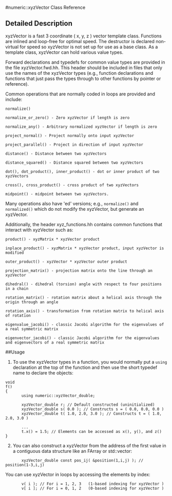 #numeric::xyzVector Class Reference

Detailed Description
--------------------

xyzVector is a fast 3 coordinate ( x, y, z ) vector template class. Functions are inlined and loop-free for optimal speed. The destructor is declared non-virtual for speed so xyzVector is not set up for use as a base class. As a template class, xyzVector can hold various value types.

Forward declarations and typedefs for common value types are provided in the file xyzVector.fwd.hh. This header should be included in files that only use the names of the xyzVector types (e.g., function declarations and functions that just pass the types through to other functions by pointer or reference).

Common operations that are normally coded in loops are provided and include:
```
normalize()

normalize_or_zero() - Zero xyzVector if length is zero

normalize_any() - Arbitrary normalized xyzVector if length is zero

project_normal() - Project normally onto input xyzVector

project_parallel() - Project in direction of input xyzVector

distance() - Distance between two xyzVectors

distance_squared() - Distance squared between two xyzVectors

dot(), dot_product(), inner_product() - dot or inner product of two xyzVectors

cross(), cross_product() - cross product of two xyzVectors

midpoint() - midpoint between two xyzVectors.
```

Many operations also have 'ed' versions; e.g., `normalize()` and `normalized()` which do not modify the xyzVector, but generate an xyzVector.

Additionally, the header xyz\_functions.hh contains common functions that interact with xyzVector such as:

```
product() - xyzMatrix * xyzVector product

inplace_product() - xyzMatrix * xyzVector product, input xyzVector is modified

outer_product() - xyzVector * xyzVector outer product

projection_matrix() - projection matrix onto the line through an xyzVector

dihedral() - dihedral (torsion) angle with respect to four positions in a chain

rotation_matrix() - rotation matrix about a helical axis through the origin through an angle

rotation_axis() - transformation from rotation matrix to helical axis of rotation

eigenvalue_jacobi() - classic Jacobi algorithm for the eigenvalues of a real symmetric matrix

eigenvector_jacobi() - classic Jacobi algorithm for the eigenvalues and eigenvectors of a real symmetric matrix
```

##Usage

1.  To use the xyzVector types in a function, you would normally put a `using` declaration at the top of the function and then use the short typedef name to declare the objects:

   ```
   void
   f()
   {
          using numeric::xyzVector_double;

          xyzVector_double r; // Default constructed (uninitialized)
          xyzVector_double s( 0.0 ); // Constructs s = ( 0.0, 0.0, 0.0 )
          xyzVector_double t( 1.0, 2.0, 3.0 ); // Constructs t = ( 1.0, 2.0, 3.0 )

          ...
          t.x() = 1.5; // Elements can be accessed as x(), y(), and z()
   }
   ```

2.  You can also construct a xyzVector from the address of the first value in a contiguous data structure like an FArray or std::vector:


   ```
          xyzVector_double const pos_ij( &position(1,i,j) ); // position(1-3,i,j)
   ```

   You can use xyzVector in loops by accessing the elements by index:

   ```
          v( i ); // For i = 1, 2, 3   (1-based indexing for xyzVector )
          v[ i ]; // For i = 0, 1, 2   (0-based indexing for xyzVector )
   ```